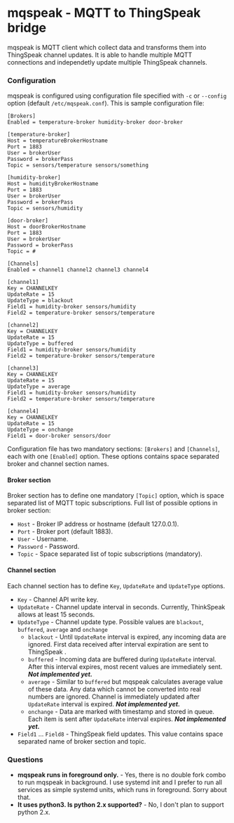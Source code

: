 # mqspeak - MQTT to ThingSpeak bridge

mqspeak is MQTT client which collect data and transforms them into ThingSpeak channel
updates. It is able to handle multiple MQTT connections and independetly update
multiple ThingSpeak channels.

### Configuration

mqspeak is configured using configuration file specified with `-c` or `--config`
option (default `/etc/mqspeak.conf`). This is sample configuration file:

    [Brokers]
    Enabled = temperature-broker humidity-broker door-broker

    [temperature-broker]
    Host = temperatureBrokerHostname
    Port = 1883
    User = brokerUser
    Password = brokerPass
    Topic = sensors/temperature sensors/something

    [humidity-broker]
    Host = humidityBrokerHostname
    Port = 1883
    User = brokerUser
    Password = brokerPass
    Topic = sensors/humidity

    [door-broker]
    Host = doorBrokerHostname
    Port = 1883
    User = brokerUser
    Password = brokerPass
    Topic = #

    [Channels]
    Enabled = channel1 channel2 channel3 channel4

    [channel1]
    Key = CHANNELKEY
    UpdateRate = 15
    UpdateType = blackout
    Field1 = humidity-broker sensors/humidity
    Field2 = temperature-broker sensors/temperature

    [channel2]
    Key = CHANNELKEY
    UpdateRate = 15
    UpdateType = buffered
    Field1 = humidity-broker sensors/humidity
    Field2 = temperature-broker sensors/temperature

    [channel3]
    Key = CHANNELKEY
    UpdateRate = 15
    UpdateType = average
    Field1 = humidity-broker sensors/humidity
    Field2 = temperature-broker sensors/temperature

    [channel4]
    Key = CHANNELKEY
    UpdateRate = 15
    UpdateType = onchange
    Field1 = door-broker sensors/door

Configuration file has two mandatory sections: `[Brokers]` and `[Channels]`, each with
one `[Enabled]` option. These options contains space separated broker and channel
section names.

#### Broker section

Broker section has to define one mandatory `[Topic]` option, which is space separated
list of MQTT topic subscriptions. Full list of possible options in broker section:

- `Host` - Broker IP address or hostname (default 127.0.0.1).
- `Port` - Broker port (default 1883).
- `User` - Username.
- `Password` - Password.
- `Topic` - Space separated list of topic subscriptions (mandatory).

#### Channel section

Each channel section has to define `Key`, `UpdateRate` and `UpdateType` options.

- `Key` - Channel API write key.
- `UpdateRate` - Channel update interval in seconds. Currently, ThinkSpeak allows
  at least 15 seconds.
- `UpdateType` - Channel update type. Possible values are `blackout`, `buffered`,
  `average` and `onchange`
  - `blackout` - Until `UpdateRate` interval is expired, any incoming data are
    ignored. First data received after interval expiration are sent to ThingSpeak .
  - `buffered` - Incoming data are buffered during `UpdateRate` interval. After
    this interval expires, most recent values are immediately sent. **_Not implemented yet._**
  - `average` - Similar to `buffered` but mqspeak calculates average value of these
    data. Any data which cannot be converted into real numbers are ignored. Channel
    is immediately updated after `UpdateRate` interval is expired. **_Not implemented yet._**
  - `onchange` - Data are marked with timestamp and stored in queue. Each item is
    sent after `UpdateRate` interval expires. **_Not implemented yet._**
- `Field1` ... `Field8` - ThingSpeak field updates. This value contains space separated
  name of broker section and topic.

### Questions

- **mqspeak runs in foreground only.** - Yes, there is no double fork combo to run mqspeak in background. I use systemd init and I prefer to run all services as simple systemd units, which runs in foreground. Sorry about that.
- **It uses python3. Is python 2.x supported?** - No, I don't plan to support python 2.x.
